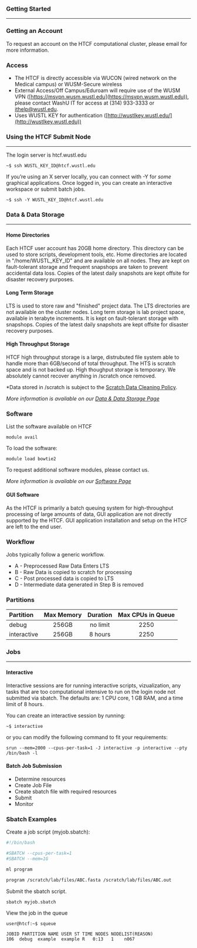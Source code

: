 ### Getting Started
* * *

### Getting an Account

To request an account on the HTCF computational cluster, please email for more information.


### Access

 * The HTCF is directly accessible via WUCON (wired network on the Medical campus) or WUSM-Secure wireless
 * External Access/Off Campus/Eduroam will require use of the WUSM VPN ([https://msvpn.wusm.wustl.edu](https://msvpn.wusm.wustl.edu)), please contact WashU IT for access at (314) 933-3333 or ithelp@wustl.edu.
 * Uses WUSTL KEY for authentication ([http://wustlkey.wustl.edu/](http://wustlkey.wustl.edu))

### Using the HTCF Submit Node
* * *

The login server is htcf.wustl.edu

~~~~{.language-bash}
~$ ssh WUSTL_KEY_ID@htcf.wustl.edu
~~~~

If you’re using an X server locally, you can connect with -Y for *some* graphical applications.
Once logged in, you can create an interactive workspace or submit batch jobs.

~~~~{.language-bash}
~$ ssh -Y WUSTL_KEY_ID@htcf.wustl.edu 
~~~~

### Data & Data Storage
* * * 
#### Home Directories
Each HTCF user account has 20GB home directory. This directory can be used to store scripts, development tools, etc. Home directories are located in "/home/WUSTL_KEY_ID" and are available on all nodes. They are kept on fault-tolerant storage and frequent snapshops are taken to prevent accidental data loss. Copies of the latest daily snapshots are kept offsite for disaster recovery purposes.

#### Long Term Storage
LTS is used to store raw and "finished" project data.  The LTS directories are not available on the cluster nodes.  Long term storage is lab project space, available in terabyte increments. It is kept on fault-tolerant storage with snapshops. Copies of the latest daily snapshots are kept offsite for disaster recovery purposes.

#### High Throughput Storage
HTCF high throughput storage is a large, distrubuted file system able to handle more than 6GB/second of total throughput. The HTS is scratch space and is not backed up. High thoughput storage is temporary. We absolutely cannot recover anything in /scratch once removed.

*Data stored in /scratch is subject to the [Scratch Data Cleaning Policy](https://htcf.wustl.edu/docs/policies/#scratch-data-cleaning).

*More information is available on our [Data & Data Storage Page](storage.md)*

### Software

List the software available on HTCF
~~~~{.language-bash}
module avail
~~~~

To load the software:
~~~~{.language-bash}
module load bowtie2
~~~~

To request additional software modules, please contact us.

*More information is available on our [Software Page](software.md)*

#### GUI Software

As the HTCF is primarily a batch queuing system for high-throughput processing of large amounts of data,  GUI application are not directly supported by the HTCF.  GUI application installation and setup on the HTCF are left to the end user.

### Workflow

Jobs typically follow a generic workflow.

 * A - Preprocessed Raw Data Enters LTS
 * B - Raw Data is copied to scratch for processing
 * C - Post processed data is copied to LTS
 * D - Intermediate data generated in Step B is removed


### Partitions


Partition    |  Max Memory | Duration    | Max CPUs in Queue |
:----------- |  :----------: | :---------: | :---------------: |
debug        |      256GB    |  no limit   |         2250      |
interactive  |      256GB      |   8 hours   |         2250      |


### Jobs

* * *

#### Interactive 

Interactive sessions are for running interactive scripts, vizualization, any tasks that are too computational intensive to run on the login node not submitted via sbatch.  The defaults are: 1 CPU core, 1 GB RAM, and a time limit of 8 hours.

You can create an interactive session by running:

~~~~{.language-bash}
~$ interactive
~~~~

or you can modify the following command to fit your requirements:

~~~~{.language-bash}
srun --mem=2000 --cpus-per-task=1 -J interactive -p interactive --pty /bin/bash -l
~~~~

#### Batch Job Submission

 * Determine resources
 * Create Job File
 * Create sbatch file with required resources
 * Submit
 * Monitor

### Sbatch Examples

Create a job script (myjob.sbatch):
~~~~bash
#!/bin/bash

#SBATCH --cpus-per-task=1
#SBATCH --mem=1G

ml program

program /scratch/lab/files/ABC.fasta /scratch/lab/files/ABC.out
~~~~

Submit the sbatch script.

~~~~bash
sbatch myjob.sbatch
~~~~

View the job in the queue

~~~~
user@htcf:~$ squeue

JOBID PARTITION NAME USER ST TIME NODES NODELIST(REASON)
106  debug  example  example R   0:13   1    n067
~~~~

